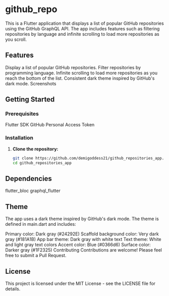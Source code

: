 # github_repo

This is a Flutter application that displays a list of popular GitHub repositories using the GitHub GraphQL API. The app includes features such as filtering repositories by language and infinite scrolling to load more repositories as you scroll.

## Features

Display a list of popular GitHub repositories.
Filter repositories by programming language.
Infinite scrolling to load more repositories as you reach the bottom of the list.
Consistent dark theme inspired by GitHub's dark mode.
Screenshots

## Getting Started

### Prerequisites

Flutter SDK
GitHub Personal Access Token

### Installation

1. **Clone the repository:**

   ```bash
   git clone https://github.com/demigoddess21/github_repositories_app.git
   cd github_repositories_app
   ```

## Dependencies

flutter_bloc
graphql_flutter

## Theme

The app uses a dark theme inspired by GitHub's dark mode. The theme is defined in main.dart and includes:

Primary color: Dark gray (#24292E)
Scaffold background color: Very dark gray (#181A1B)
App bar theme: Dark gray with white text
Text theme: White and light gray text colors
Accent color: Blue (#0366d6)
Surface color: Darker gray (#1F2325)
Contributing
Contributions are welcome! Please feel free to submit a Pull Request.

## License

This project is licensed under the MIT License - see the LICENSE file for details.
